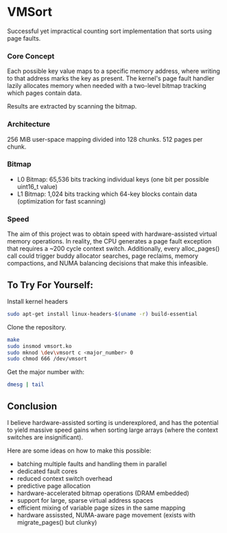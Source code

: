 # VMSort

Successful yet impractical counting sort implementation that sorts using page faults.

### Core Concept

Each possible key value maps to a specific memory address, where writing to that address marks the key as present. The kernel's page fault handler lazily allocates memory when needed with a two-level bitmap tracking which pages contain data. 

Results are extracted by scanning the bitmap.

### Architecture

256 MiB user-space mapping divided into 128 chunks. 512 pages per chunk.

### Bitmap

- L0 Bitmap: 65,536 bits tracking individual keys (one bit per possible uint16_t value)
- L1 Bitmap: 1,024 bits tracking which 64-key blocks contain data (optimization for fast scanning)

### Speed

The aim of this project was to obtain speed with hardware-assisted virtual memory operations. In reality, the CPU generates a page fault exception that requires a ~200 cycle context switch. Additionally, every alloc_pages() call could trigger buddy allocator searches, page reclaims, memory compactions, and NUMA balancing decisions that make this infeasible.

## To Try For Yourself:
Install kernel headers

```bash
sudo apt-get install linux-headers-$(uname -r) build-essential
```

Clone the repository.

````bash
make
sudo insmod vmsort.ko
sudo mknod \dev\vmsort c <major_number> 0
sudo chmod 666 /dev/vmsort
````

Get the major number with:

```bash
dmesg | tail
```

## Conclusion

I believe hardware-assisted sorting is underexplored, and has the potential to yield massive speed gains when sorting large arrays (where the context switches are insignificant).

Here are some ideas on how to make this possible:
- batching multiple faults and handling them in parallel
- dedicated fault cores
- reduced context switch overhead
- predictive page allocation
- hardware-accelerated bitmap operations (DRAM embedded)
- support for large, sparse virtual address spaces
- efficient mixing of variable page sizes in the same mapping
- hardware assissted, NUMA-aware page movement (exists with migrate_pages() but clunky)



